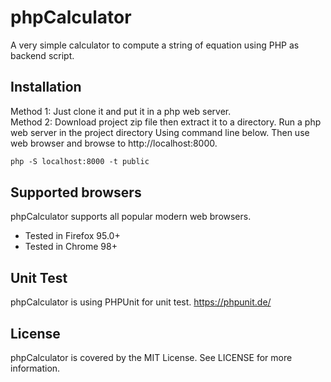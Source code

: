phpCalculator
========
A very simple calculator to compute a string of equation using PHP as backend script.

Installation
------------
Method 1: Just clone it and put it in a php web server.<br>
Method 2: Download project zip file then extract it to a directory. Run a php web server in the project directory Using command line below. Then use web browser and browse to http://localhost:8000.

```html
php -S localhost:8000 -t public
```

Supported browsers
------------------
phpCalculator supports all popular modern web browsers.

 - Tested in Firefox 95.0+
 - Tested in Chrome 98+

Unit Test
---------
phpCalculator is using PHPUnit for unit test. 
https://phpunit.de/

License
------------------
phpCalculator is covered by the MIT License. See LICENSE for more information.
